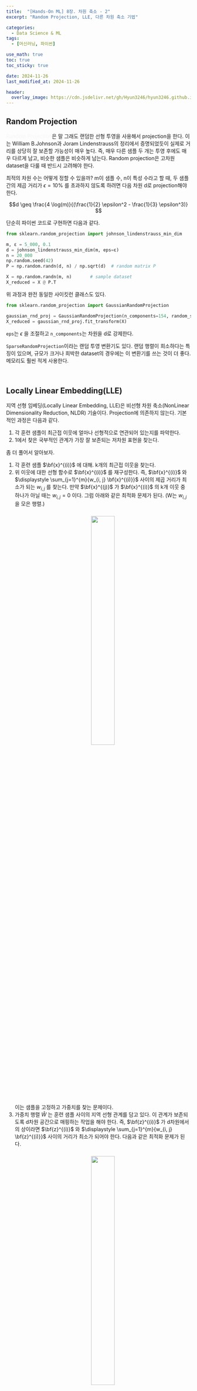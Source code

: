 ```yaml
---
title:  "[Hands-On ML] 8장. 차원 축소 - 2"
excerpt: "Random Projection, LLE, 다른 차원 축소 기법"

categories:
  - Data Science & ML
tags:
  - [머신러닝, 파이썬]

use_math: true
toc: true
toc_sticky: true

date: 2024-11-26
last_modified_at: 2024-11-26

header:
  overlay_image: https://cdn.jsdelivr.net/gh/Hyun3246/hyun3246.github.io@master/image/overlay image/Hands-on ML.png
---
```

## Random Projection
<span style="color:#F5F5F7">Random Projection</span>은 말 그래도 랜덤한 선형 투영을 사용해서 projection을 한다. 이는 William B.Johnson과 Joram Lindenstrauss의 정리에서 증명되었듯이 실제로 거리를 상당히 잘 보존할 가능성이 매우 높다. 즉, 매우 다른 샘플 두 개는 투영 후에도 매우 다르게 남고, 비슷한 샘플은 비슷하게 남는다. Random projection은 고차원 dataset을 다룰 때 반드시 고려해야 한다.

최적의 차원 수는 어떻게 정할 수 있을까? m이 샘플 수, n이 특성 수라고 할 때, 두 샘플 간의 제곱 거리가 $\epsilon=10\%$ 를 초과하지 않도록 하려면 다음 차원 d로 projection해야 한다.

$$d \geq \frac{4 \log(m)}{(\frac{1}{2} \epsilon^2 - \frac{1}{3} \epsilon^3)} $$

단순히 파이썬 코드로 구현하면 다음과 같다.

```python
from sklearn.random_projection import johnson_lindenstrauss_min_dim

m, ε = 5_000, 0.1
d = johnson_lindenstrauss_min_dim(m, eps=ε)
n = 20_000
np.random.seed(42)
P = np.random.randn(d, n) / np.sqrt(d)  # random matrix P

X = np.random.randn(m, n)       # sample dataset
X_reduced = X @ P.T
```

위 과정과 완전 동일한 사이킷런 클래스도 있다.

```python
from sklearn.random_projection import GaussianRandomProjection

gaussian_rnd_proj = GaussianRandomProjection(n_components=154, random_state=42)
X_reduced = gaussian_rnd_proj.fit_transform(X)
```
`eps`는 $\epsilon$ 을 조절하고 `n_components`는 차원을 d로 강제한다.

`SparseRandomProjection`이라는 랜덤 투영 변환기도 있다. 랜덤 행렬이 희소하다는 특징이 있으며, 규모가 크거나 희박한 dataset의 경우에는 이 변환기를 쓰는 것이 더 좋다. 메모리도 훨씬 적게 사용한다.

<br/>

## Locally Linear Embedding(LLE)
지역 선형 임베딩(Locally Linear Embedding, LLE)은 비선형 차원 축소(NonLinear Dimensionality Reduction, NLDR) 기술이다. Projection에 의존하지 않는다. 기본적인 과정은 다음과 같다.

1. 각 훈련 샘플이 최근접 이웃에 얼마나 선형적으로 연관되어 있는지를 파악한다.
2. 1에서 찾은 국부적인 관계가 가장 잘 보존되는 저차원 표현을 찾는다.

좀 더 풀어서 알아보자.

1. 각 훈련 샘플 $\bf{x}^{(i)}$ 에 대해. k개의 최근접 이웃을 찾는다.
2. 위 이웃에 대한 선형 함수로 $\bf{x}^{(i)}$ 를 재구성한다. 즉, $\bf{x}^{(i)}$ 와 $\displaystyle \sum_{j=1}^{m}{w_{i, j} \bf{x}^{(i)}}$ 사이의 제곱 거리가 최소가 되는 $w_{i, j}$ 를 찾는다. 만약 $\bf{x}^{(j)}$ 가 $\bf{x}^{(i)}$ 의 k개 이웃 중 하나가 아닐 때는 $w_{i, j}=0$ 이다. 그럼 아래와 같은 최적화 문제가 된다. (W는 $w_{i, j}$ 을 모은 행렬.)
    <br/>
    <figure style="display:block; text-align:center;">
    <img src="https://cdn.jsdelivr.net/gh/Hyun3246/hyun3246.github.io@master/image/Hands-On ML/LLE 첫번째 최적화 문제.png"
        style="width: 40%; height: auto; margin:10px">
    </figure>
    <br/>
    이는 샘플을 고정하고 가중치를 찾는 문제이다.
3. 가중치 행렬 $\hat{W}$ 는 훈련 샘플 사이의 지역 선형 관계를 담고 있다. 이 관계가 보존되도록 d차원 공간으로 매핑하는 작업을 해야 한다. 즉, $\bf{z}^{(i)}$ 가 d차원에서의 상이라면 $\bf{z}^{(i)}$ 와 $\displaystyle \sum_{j=1}^{m}{w_{i, j} \bf{z}^{(i)}}$ 사이의 거리가 최소가 되어야 한다. 다음과 같은 최적화 문제가 된다.
    <br/>
    <figure style="display:block; text-align:center;">
    <img src="https://cdn.jsdelivr.net/gh/Hyun3246/hyun3246.github.io@master/image/Hands-On ML/LLE 두번째 최적화 문제.png"
        style="width: 40%; height: auto; margin:10px">
    </figure>
    <br/>
    이번에는 앞서와 다르게 가중치를 고정하고 저차원 공간에서 샘플 이미지의 촤적 위치를 찾는 것이다.

파이썬 코드를 살펴보자.

```python
from sklearn.datasets import make_swiss_roll
from sklearn.manifold import LocallyLinearEmbedding

X_swiss, t = make_swiss_roll(n_samples=1000, noise=0.2, random_state=42)
lle = LocallyLinearEmbedding(n_components=2, n_neighbors=10, random_state=42)
X_reduced = lle.fit_transform(X_swiss)
```

아쉽게도, 저차원 표현을 만드는 계산 복잡도가 $O(dm^2)$ 인 관계로 대규모 dataset에 적용하기는 어렵다.

<br/>

## 다른 차원 축소 기법
여러가지 다른 차원 축소 기법들이 있다.

1. MultiDimensional Scaling(MDS): 샘플 간의 거리를 보존하며 차원 축소. 고차원 dataset에만 적합.
2. Isomap: 각 샘플을 가장 가까운 이웃과 연결하고 geodesic distance(두 노드 사이의 최단 경로를 이루는 노드의 수)를 유지하며 차원 축소.
3. t-SNE: 비슷한 샘플은 가까이, 비슷하지 않으면 멀리 떨어지도록 차원 축소. 시각화에 주로 사용.
4. Linear Discriminant Analysis(LDA): 선형 분류 알고리즘으로 클래스 사이를 가장 잘 구분하는 축(이 측은 데이터가 투영되는 초평면을 정의한다)을 학습. 다른 분류 알고리즘을 적용하기 전에 차원을 축소 시키는 데 용이.


[코드 보러가기](https://github.com/Hyun3246/Code-Warehouse/blob/757743df9f3ad9e92fb3ad8eb3e7e881fae5d8c6/Hands-On%20ML/Chapter_08_Dimensionality_Reduction.ipynb)


<br/>
<br/>

*별도의 출처 표시가 있는 이미지를 제외한 모든 이미지는 강의자료에서 발췌하였음을 밝힙니다.*
